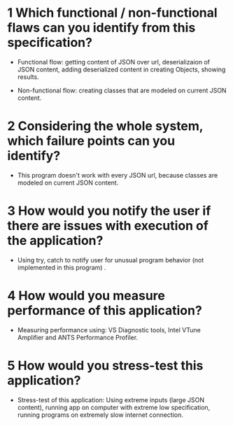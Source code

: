# 1 Which functional / non-functional flaws can you identify from this specification?

- Functional flow: getting content of JSON over url, deserializaion of JSON content, adding deserialized content in creating Objects, showing results. 

- Non-functional flow: creating classes that are modeled on current JSON content. 


# 2 Considering the whole system, which failure points can you identify?
- This program doesn't work with every JSON url, because classes are modeled on current JSON content.

# 3 How would you notify the user if there are issues with execution of the application?
- Using try, catch to notify user for unusual program behavior (not implemented in this program) .

# 4 How would you measure performance of this application?
- Measuring performance using: VS Diagnostic tools, Intel VTune Amplifier and ANTS Performance Profiler.

# 5 How would you stress-test this application?
- Stress-test of this application: Using extreme inputs (large JSON content), running app on computer with extreme low specification, running programs on extremely slow internet connection.
